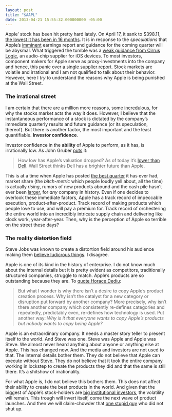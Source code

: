 ```yaml
---
layout: post
title: "$AAPL"
date: 2013-04-21 15:55:32.000000000 -05:00
---
```

Apple&#8217; stock has been hit pretty hard lately. On April 17, it sank to $398.11, <a href="http://techcrunch.com/2013/04/17/apple-shares-drop-below-400-representing-a-16-month-low/">the lowest it has been in 16 months</a>. It is in response to the <em>speculations</em> that Apple&#8217;s <a href="http://investor.apple.com">imminent</a> earnings report and guidance for the coming quarter will be abysmal. What triggered the tumble was a <a href="http://www.reuters.com/article/2013/04/17/us-apple-shares-idUSBRE93G0PA20130417">weak guidance from Cirrus Logic</a>, an audio-chip supplier for iOS devices. To most investors, component makers for Apple serve as proxy-investments into the company and hence, this panic over <a href="http://appleinsider.com/articles/13/01/23/attempting-to-decipher-supply-chain-data-is-a-fools-errand-tim-cook-says">a single supplier report</a>. Stock markets are volatile and irrational and I am not qualified to talk about their behavior. However, here I <em>try</em> to understand the reasons why Apple is being punished at the Wall Street.

<h3>The irrational street</h3>

<p>I am certain that there are a million more reasons, some <a href="http://www.advisorone.com/2012/10/15/8-stock-market-omens-that-influence-investors">incredulous</a>, for why the stocks market acts the way it does. However, I believe that the instantaneous performance of a stock is dictated by the company&#8217;s immediate quarterly results and future guidance (or its speculation, thereof). But there is another factor, the most important and the least quantifiable. <strong>Investor confidence</strong>.</p>

<p>Investor confidence in the <strong>ability</strong> of Apple to perform, as it has, is irrationally low. As John Gruber <a href="http://daringfireball.net/linked/2013/04/18/apple-private-yglesias">puts</a> it:</p>

<blockquote>
<p>How low has Apple’s valuation dropped? As of today it’s <a href="http://www.businessinsider.com/apples-stock-price-2013-4">lower than Dell</a>. Wall Street thinks Dell has a brighter future than Apple.</p>
</blockquote>

<p>This is at a time when Apple has posted <a href="http://www.macworld.com/article/2025948/live-blog-apples-2013-first-quarter-earnings-call.html">the best quarter</a> it has ever had, market share (the <em>bitch-metric</em> which people loudly yell about, all the time) is actually <em>rising</em>, rumors of new products abound and the cash pile hasn&#8217;t ever been <a href="http://www.cnbc.com/id/100588673">larger</a>, for <em>any</em> company in history. Even if one decides to overlook these immediate factors, Apple has a track record of impeccable execution, product-after-product. Track record of making products which people love to use, and will pay a premium for. Track record of orchestering the entire world into an incredibly intricate supply chain and delivering like clock work, year-after-year. Then, why is the perception of Apple so terrible on the street these days?</p>

<h3>The reality <del>distortion</del> field</h3>

<p>Steve Jobs was known to create a distortion field around his audience making them <a href="http://www.businessweek.com/magazine/walter-isaacson-on-steve-jobss-reality-distortion-field-10272011.html">believe ludicrous things</a>. I disagree. </p>

<p>Apple is one of its kind in the history of enterprise. I do not know much about the internal details but it is pretty evident as competitors, traditionally structured companies, struggle to match. Apple&#8217;s products are so outstanding because they are. To <a href="http://www.asymco.com/2013/02/19/why-doesnt-anybody-copy-apple/">quote Horace Dediu</a>:</p>

<blockquote>
<p>But what I wonder is why there isn’t a desire to copy Apple’s product creation process. Why isn’t the catalyst for a new category or disruption put forward by another company? More precisely, why isn’t there another company which consistently re-defines categories and repeatedly, predictably even, re-defines how technology is used.
Put another way: <em>Why is it that everyone wants to copy Apple’s products but nobody wants to copy being Apple?</em></p>
</blockquote>

<p>Apple is an extraordinary company. It needs a master story teller to present itself to the world. And Steve was one. Steve was Apple and Apple was Steve. We almost never heard anything about anyone or anything else at Apple. This has changed now. And the media and investors are not used to that. The internal details bother them. They do not believe that Apple can execute without Steve. They do not believe that it took the entire company working in lockstep to create the products they did and that the same is still there. It&#8217;s a shitshow of irrationality.</p>

<p>For what Apple is, I do not believe this bothers them. This does not affect their ability to create the best products in the world. And given that the biggest of Apple&#8217;s stock-holders are <a href="http://finance.yahoo.com/q/mh?s=AAPL+Major+Holders">big institutional investors</a>, the volatility will remain. This trough will invert itself, come the next wave of product launches. And then we will claim-chowder that <a href="http://daringfireball.net/linked/2013/04/21/jackass-or-genius">one stupid guy</a> who did not shut up.</p>
